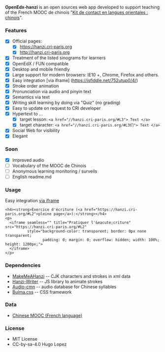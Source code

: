 **OpenEdx-hanzi** is an open sources web app developed to support teaching of the French MOOC de chinois "[Kit de contact en langues orientales : chinois](https://www.fun-mooc.fr/courses/course-v1:Inalco+52004+session02/about)".

### Features
- [x] Official pages:
  - [x] https://hanzi.cri-paris.org
  - [x] http://hanzi.cri-paris.org
- [x] Treatment of the listed sinograms for learners
- [x] OpenEdX / FUN compatible
- [x] Desktop and mobile friendly
- [x] Large support for modern browsers: IE10 +, Chrome, Firefox and others.
- [x] Easy integration [via iframe] (https://jsfiddle.net/752utup0/4/)
- [x] Stroke order animation
- [x] Pronunciation via audio and pinyin text
- [x] Semantics via text
- [x] Writing skill learning by doing via "Quiz" (no grading)
- [x] Easy to update on request to CRI developer
- [x] Hypertext to ...
  - [x] target lesson: `<a href="//hanzi.cri-paris.org/#L3"> Text </a>`
  - [x] target character: `<a href="//hanzi.cri-paris.org/#L3们"> Text </a>`
- [x] Social Web for visibility
- [x] Elegant

### Soon
- [x] Improved audio
- [ ] Vocabulary of the MOOC de Chinois
- [ ] Anonymous learning monitoring / surveils
- [ ] English readme.md

### Usage
Easy integration [via iframe](https://jsfiddle.net/752utup0/4/)

```
<h4><strong>Exercice d'écriture (<a href="https://hanzi.cri-paris.org/#L2">pleine page</a>):</strong></h4>
<p>
  <iframe seamless="" title="Pratiquer l'&eacute;criture" src="https://hanzi.cri-paris.org/#L2" 
          style="background-color: transparent; border: 0px none transparent; 
                 padding: 0; margin: 0; overflow: hidden; width: 100%; height: 1200px;">
  </iframe>
</p>
```

### Dependencies
- [MakeMeAHanzi](http://github.com/Skishore/MakeMeAHanzi) -- CJK characters and strokes in xml data
- [Hanzi-Writer](http://github.com/Chanind/Hanzi-Write) -- JS library to animate strokes
- [Audio-cmn](http://github.com/hugolpz/audio-cmn/) -- audio database for Chinese syllables
- [Bulma.css](https://bulma.io/documentation/) -- CSS framework

### Data
* [Chinese MOOC (French language)](https://www.fun-mooc.fr/courses/course-v1:Inalco+52004+session02/about)

### License
- MIT License
- CC-by-sa-4.0 Hugo Lopez
